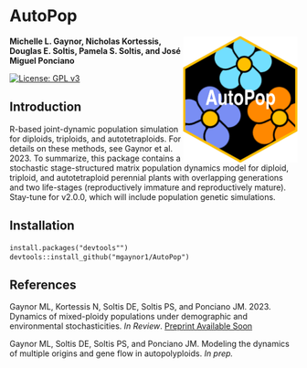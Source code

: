 # AutoPop


<img src="man/figures/AutoPopSymbol.png" align="right" width=200 />


**Michelle L. Gaynor, Nicholas Kortessis, Douglas E. Soltis, Pamela S. Soltis, and José Miguel Ponciano**  

[![License: GPL v3](https://img.shields.io/badge/License-GPLv3-blue.svg)](https://www.gnu.org/licenses/gpl-3.0)  


## Introduction   

R-based joint-dynamic population simulation for diploids, triploids, and autotetraploids. For details on these methods, see Gaynor et al. 2023. To summarize, this package contains a stochastic stage-structured matrix population dynamics model for diploid, triploid, and autotetraploid perennial plants with overlapping generations and two life-stages (reproductively immature and reproductively mature). Stay-tune for v2.0.0, which will include population genetic simulations. 

## Installation

```
install.packages("devtools"")
devtools::install_github("mgaynor1/AutoPop")
```

## References

Gaynor ML, Kortessis N, Soltis DE, Soltis PS, and Ponciano JM. 2023. Dynamics of mixed-ploidy populations under demographic and environmental stochasticities. *In Review*. [Preprint Available Soon]()

Gaynor ML, Soltis DE, Soltis PS, and Ponciano JM. Modeling the dynamics of multiple origins and gene flow in autopolyploids. *In prep.*




